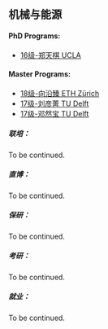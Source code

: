 ## 机械与能源

#### PhD Programs:
- [16级-郑天棋 UCLA](grad-application/mechanical-and-energy-engineering/[US]-16-zhengtianqi.md)

#### Master Programs:

-   [18级-向沿臻 ETH Zürich](grad-application/mechanical-and-energy-engineering/[CH]-18-xiangyanzhen.md)
-   [17级-刘彦菁 TU Delft](grad-application/mechanical-and-energy-engineering/[NL]-17-liuyanjing.md)
-   [17级-邓然宝 TU Delft](grad-application/mechanical-and-energy-engineering/[NL]-17-dengranbao.md)

##### 联培：

To be continued.

##### 直博：

To be continued.

##### 保研：

To be continued.

##### 考研：

To be continued.

##### 就业：

To be continued.
